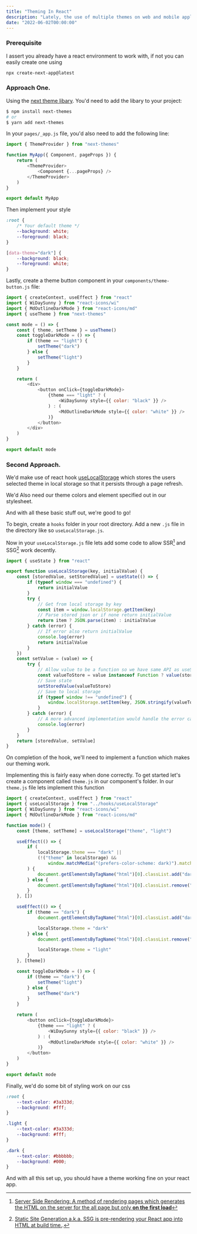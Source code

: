 ```yaml
---
title: "Theming In React"
description: "Lately, the use of multiple themes on web and mobile applications has risen immersely. While developing this website, I struggled with the implementation of this feature so i've decided to write about it."
date: "2022-06-02T00:00:00"
---
```


### Prerequisite

I assert you already have a react environment to work with, if not you can easily create one using

```bash
npx create-next-app@latest
```

### Approach One.

Using the [next theme libary](https://github.com/pacocoursey/next-themes). You'd need to add the libary to your project:

```bash
$ npm install next-themes
# or
$ yarn add next-themes
```

In your `pages/_app.js` file, you'd also need to add the following line:

```js
import { ThemeProvider } from "next-themes"

function MyApp({ Component, pageProps }) {
    return (
        <ThemeProvider>
            <Component {...pageProps} />
        </ThemeProvider>
    )
}

export default MyApp
```

Then implement your style

```css
:root {
    /* Your default theme */
    --background: white;
    --foreground: black;
}

[data-theme="dark"] {
    --background: black;
    --foreground: white;
}
```

Lastly, create a theme button component in your `components/theme-button.js` file:

```js
import { createContext, useEffect } from "react"
import { WiDaySunny } from "react-icons/wi"
import { MdOutlineDarkMode } from "react-icons/md"
import { useTheme } from "next-themes"

const mode = () => {
    const { theme, setTheme } = useTheme()
    const toggleDarkMode = () => {
        if (theme == "light") {
            setTheme("dark")
        } else {
            setTheme("light")
        }
    }

    return (
        <div>
            <button onClick={toggleDarkMode}>
                {theme === "light" ? (
                    <WiDaySunny style={{ color: "black" }} />
                ) : (
                    <MdOutlineDarkMode style={{ color: "white" }} />
                )}
            </button>
        </div>
    )
}

export default mode
```

### Second Approach. 

We'd make use of react hook [useLocalStorage](https://usehooks.com/useLocalStorage/) which stores the users selected theme in local storage so that it persists through a page refresh.

We'd Also need our theme colors and element specified out in our stylesheet.

And with all these basic stuff out, we're good to go!

To begin, create a `hooks` folder in your root directory. Add a new `.js` file in the directory like so `useLocalStorage.js`.

Now in your `useLocalStorage.js` file lets add some code to allow SSR[^1] and SSG[^2] work decently.

```js
import { useState } from "react"

export function useLocalStorage(key, initialValue) {
    const [storedValue, setStoredValue] = useState(() => {
        if (typeof window === "undefined") {
            return initialValue
        }
        try {
            // Get from local storage by key
            const item = window.localStorage.getItem(key)
            // Parse stored json or if none return initialValue
            return item ? JSON.parse(item) : initialValue
        } catch (error) {
            // If error also return initialValue
            console.log(error)
            return initialValue
        }
    })
    const setValue = (value) => {
        try {
            // Allow value to be a function so we have same API as useState
            const valueToStore = value instanceof Function ? value(storedValue) : value
            // Save state
            setStoredValue(valueToStore)
            // Save to local storage
            if (typeof window !== "undefined") {
                window.localStorage.setItem(key, JSON.stringify(valueToStore))
            }
        } catch (error) {
            // A more advanced implementation would handle the error case
            console.log(error)
        }
    }
    return [storedValue, setValue]
}
```

On completion of the hook, we'll need to implement a function which makes our theming work.

Implementing this is fairly easy when done correctly.
To get started let's create a component called `theme.js` in our component's folder. In our `theme.js` file lets implement this function

```js
import { createContext, useEffect } from "react"
import { useLocalStorage } from "../hooks/useLocalStorage"
import { WiDaySunny } from "react-icons/wi"
import { MdOutlineDarkMode } from "react-icons/md"

function mode() {
    const [theme, setTheme] = useLocalStorage("theme", "light")

    useEffect(() => {
        if (
            localStorage.theme === "dark" ||
            (!("theme" in localStorage) &&
                window.matchMedia("(prefers-color-scheme: dark)").matches)
        ) {
            document.getElementsByTagName("html")[0].classList.add("dark")
        } else {
            document.getElementsByTagName("html")[0].classList.remove("dark")
        }
    }, [])

    useEffect(() => {
        if (theme == "dark") {
            document.getElementsByTagName("html")[0].classList.add("dark")

            localStorage.theme = "dark"
        } else {
            document.getElementsByTagName("html")[0].classList.remove("dark")

            localStorage.theme = "light"
        }
    }, [theme])

    const toggleDarkMode = () => {
        if (theme == "dark") {
            setTheme("light")
        } else {
            setTheme("dark")
        }
    }

    return (
        <button onClick={toggleDarkMode}>
            {theme === "light" ? (
                <WiDaySunny style={{ color: "black" }} />
            ) : (
                <MdOutlineDarkMode style={{ color: "white" }} />
            )}
        </button>
    )
}

export default mode
```

Finally, we'd do some bit of styling work on our css

```css
:root {
    --text-color: #3a333d;
    --background: #fff;
}

.light {
    --text-color: #3a333d;
    --background: #fff;
}

.dark {
    --text-color: #bbbbbb;
    --background: #000;
}
```

And with all this set up, you should have a theme working fine on your react app.


[^1]:
    [Server Side Rendering: A method of rendering pages which generates the HTML on the server for the all page but only **on the first load**](https://medium.com/jspoint/a-beginners-guide-to-react-server-side-rendering-ssr-bf3853841d55)

    [^2]: [Static Site Generation a.k.a. SSG is pre-rendering your React app into HTML at build time.](https://dev.to/anshuman_bhardwaj/what-the-heck-is-ssg-static-site-generation-explained-with-nextjs-5cja).

